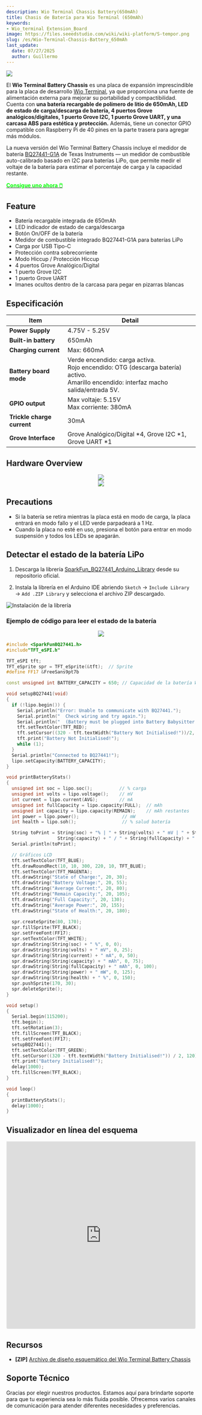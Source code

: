 ```yaml
---
description: Wio Terminal Chassis Battery(650mAh)
title: Chasis de Batería para Wio Terminal (650mAh)
keywords:
- Wio_terminal Extension_Board
image: https://files.seeedstudio.com/wiki/wiki-platform/S-tempor.png
slug: /es/Wio-Terminal-Chassis-Battery_650mAh
last_update:
  date: 07/27/2025
  author: Guillermo
---
```


![](https://files.seeedstudio.com/wiki/Wio-Terminal-Battery-Chassis/img/45.png)

El **Wio Terminal Battery Chassis** es una placa de expansión imprescindible para la placa de desarrollo [Wio Terminal](https://www.seeedstudio.com/Wio-Terminal-p-4509.html), ya que proporciona una fuente de alimentación externa para mejorar su portabilidad y compactibilidad. Cuenta con **una batería recargable de polímero de litio de 650mAh, LED de estado de carga/descarga de batería, 4 puertos Grove analógicos/digitales, 1 puerto Grove I2C, 1 puerto Grove UART, y una carcasa ABS para estética y protección.** Además, tiene un conector GPIO compatible con Raspberry Pi de 40 pines en la parte trasera para agregar más módulos.

La nueva versión del Wio Terminal Battery Chassis incluye el medidor de batería [BQ27441-G1A](http://www.ti.com/product/BQ27441-G1) de Texas Instruments — un medidor de combustible auto-calibrado basado en I2C para baterías LiPo, que permite medir el voltaje de la batería para estimar el porcentaje de carga y la capacidad restante.

<div class="get_one_now_container" style={{textAlign: 'center'}}>
    <a class="get_one_now_item" href="https://www.seeedstudio.com/Wio-Terminal-Chassis-Battery-650mAh-p-4756.html"><strong><span><font color={'FFFFFF'} size={"4"}> Consigue uno ahora 🖱️</font></span></strong>
    </a>
</div>

## Feature

* Batería recargable integrada de 650mAh
* LED indicador de estado de carga/descarga
* Botón On/OFF de la batería
* Medidor de combustible integrado BQ27441-G1A para baterías LiPo
* Carga por USB Tipo-C
* Protección contra sobrecorriente
* Modo Hiccup / Protección Hiccup
* 4 puertos Grove Analógico/Digital
* 1 puerto Grove I2C
* 1 puerto Grove UART
* Imanes ocultos dentro de la carcasa para pegar en pizarras blancas

## Especificación

| Item                       | Detail                                                                                                                                    |
| -------------------------- | ----------------------------------------------------------------------------------------------------------------------------------------- |
| **Power Supply**           | 4.75V - 5.25V                                                                                                                             |
| **Built-in battery**       | 650mAh                                                                                                                                    |
| **Charging current**       | Max: 660mA                                                                                                                                |
| **Battery board mode**     | Verde encendido: carga activa.<br>Rojo encendido: OTG (descarga batería) activo.<br>Amarillo encendido: interfaz macho salida/entrada 5V. |
| **GPIO output**            | Max voltaje: 5.15V<br>Max corriente: 380mA                                                                                                |
| **Trickle charge current** | 30mA                                                                                                                                      |
| **Grove Interface**        | Grove Analógico/Digital \*4, Grove I2C \*1, Grove UART \*1                                                                                |

## Hardware Overview

<div align="center"><img src="https://files.seeedstudio.com/wiki/Wio-Terminal-Battery-Chassis/img/WT-battery-front.jpg" /></div>

<div align="center"><img src="https://files.seeedstudio.com/wiki/Wio-Terminal-Battery-Chassis/img/new-pin.png" /></div>

## Precautions

* Si la batería se retira mientras la placa está en modo de carga, la placa entrará en modo fallo y el LED verde parpadeará a 1 Hz.
* Cuando la placa no esté en uso, presiona el botón para entrar en modo suspensión y todos los LEDs se apagarán.

## Detectar el estado de la batería LiPo

1. Descarga la librería [SparkFun\_BQ27441\_Arduino\_Library](https://github.com/sparkfun/SparkFun_BQ27441_Arduino_Library) desde su repositorio oficial.

2. Instala la librería en el Arduino IDE abriendo `Sketch` → `Include Library` → `Add .ZIP Library` y selecciona el archivo ZIP descargado.

![Instalación de la librería](https://files.seeedstudio.com/wiki/Wio-Terminal/img/Xnip2019-11-21_15-50-13.jpg)

### Ejemplo de código para leer el estado de la batería

<div align="center"><img src="https://files.seeedstudio.com/wiki/Wio-Terminal-Battery-Chassis/img/demo.gif" /></div>

```cpp
#include <SparkFunBQ27441.h>
#include"TFT_eSPI.h"

TFT_eSPI tft;
TFT_eSprite spr = TFT_eSprite(&tft);  // Sprite
#define FF17 &FreeSans9pt7b

const unsigned int BATTERY_CAPACITY = 650; // Capacidad de la batería Wio Terminal (mAh)

void setupBQ27441(void)
{
  if (!lipo.begin()) {
    Serial.println("Error: Unable to communicate with BQ27441.");
    Serial.println("  Check wiring and try again.");
    Serial.println("  (Battery must be plugged into Battery Babysitter!)");
    tft.setTextColor(TFT_RED);
    tft.setCursor((320 - tft.textWidth("Battery Not Initialised!"))/2, 120);
    tft.print("Battery Not Initialised!");
    while (1);
  }
  Serial.println("Connected to BQ27441!");
  lipo.setCapacity(BATTERY_CAPACITY);
}

void printBatteryStats()
{
  unsigned int soc = lipo.soc();          // % carga
  unsigned int volts = lipo.voltage();    // mV
  int current = lipo.current(AVG);        // mA
  unsigned int fullCapacity = lipo.capacity(FULL);  // mAh
  unsigned int capacity = lipo.capacity(REMAIN);    // mAh restantes
  int power = lipo.power();                // mW
  int health = lipo.soh();                 // % salud batería

  String toPrint = String(soc) + "% | " + String(volts) + " mV | " + String(current) + " mA | " + 
                   String(capacity) + " / " + String(fullCapacity) + " mAh | " + String(power) + " mW | " + String(health) + "%";
  Serial.println(toPrint);

  // Gráficos LCD
  tft.setTextColor(TFT_BLUE);
  tft.drawRoundRect(10, 10, 300, 220, 10, TFT_BLUE);
  tft.setTextColor(TFT_MAGENTA);
  tft.drawString("State of Charge:", 20, 30);
  tft.drawString("Battery Voltage:", 20, 55);
  tft.drawString("Average Current:", 20, 80);
  tft.drawString("Remain Capacity:", 20, 105);
  tft.drawString("Full Capacity:", 20, 130);
  tft.drawString("Average Power:", 20, 155);
  tft.drawString("State of Health:", 20, 180);
  
  spr.createSprite(80, 170);
  spr.fillSprite(TFT_BLACK);
  spr.setFreeFont(FF17);
  spr.setTextColor(TFT_WHITE);
  spr.drawString(String(soc) + " %", 0, 0);
  spr.drawString(String(volts) + " mV", 0, 25);
  spr.drawString(String(current) + " mA", 0, 50);
  spr.drawString(String(capacity) + " mAh", 0, 75);
  spr.drawString(String(fullCapacity) + " mAh", 0, 100);
  spr.drawString(String(power) + " mW", 0, 125);
  spr.drawString(String(health) + " %", 0, 150);
  spr.pushSprite(170, 30);
  spr.deleteSprite();
}

void setup()
{
  Serial.begin(115200);
  tft.begin();
  tft.setRotation(3);
  tft.fillScreen(TFT_BLACK);
  tft.setFreeFont(FF17);
  setupBQ27441();
  tft.setTextColor(TFT_GREEN);
  tft.setCursor((320 - tft.textWidth("Battery Initialised!")) / 2, 120);
  tft.print("Battery Initialised!");
  delay(1000);
  tft.fillScreen(TFT_BLACK);
}

void loop()
{
  printBatteryStats();
  delay(1000);
}
```

## Visualizador en línea del esquema

<div style="border:1px solid #f1f1f1; border-radius:0 0 4px 4px; height: 500px; overflow:hidden; max-width: 1280px; max-height: 700px; box-sizing: border-box;">
  <iframe src="https://files.seeedstudio.com/wiki/Wio-Terminal-Battery-Chassis/res/Wio%20Terminal%20Chassis%20-%20Battery_SCH_NEW.ZIP" style="width:100%; height:100%; border:none;"></iframe>
</div>

## Recursos

* **\[ZIP]** [Archivo de diseño esquemático del Wio Terminal Battery Chassis](https://files.seeedstudio.com/wiki/Wio-Terminal-Battery-Chassis/res/WioTerminal_battry_650mAh.rar)

## Soporte Técnico

Gracias por elegir nuestros productos. Estamos aquí para brindarte soporte para que tu experiencia sea lo más fluida posible. Ofrecemos varios canales de comunicación para atender diferentes necesidades y preferencias.

<div class="button_tech_support_container">
<a href="https://forum.seeedstudio.com/" class="button_forum"></a> 
<a href="https://www.seeedstudio.com/contacts" class="button_email"></a>
</div>

<div class="button_tech_support_container">
<a href="https://discord.gg/eWkprNDMU7" class="button_discord"></a> 
<a href="https://github.com/Seeed-Studio/wiki-documents/discussions/69" class="button_discussion"></a>
</div>
